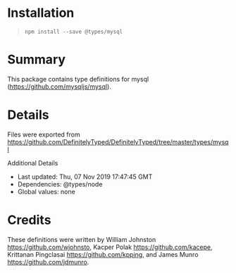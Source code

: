 # Installation
> `npm install --save @types/mysql`

# Summary
This package contains type definitions for mysql (https://github.com/mysqljs/mysql).

# Details
Files were exported from https://github.com/DefinitelyTyped/DefinitelyTyped/tree/master/types/mysql

Additional Details
 * Last updated: Thu, 07 Nov 2019 17:47:45 GMT
 * Dependencies: @types/node
 * Global values: none

# Credits
These definitions were written by  William Johnston <https://github.com/wjohnsto>, Kacper Polak <https://github.com/kacepe>, Krittanan Pingclasai <https://github.com/kpping>, and James Munro <https://github.com/jdmunro>.
